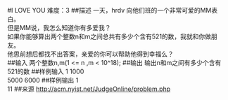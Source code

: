 #I LOVE YOU
难度：3
##描述
一天，hrdv 向他们班的一个非常可爱的MM表白。   
但是MM说，我怎么知道你有多爱我？  
如果你能够算出两个整数n和m之间总共有多少个含有521的数，我就和你做朋友。  
他思前想后都找不出答案，亲爱的你可以帮助他得到幸福么？  
##输入
两个整数n,m(1 <= n ,m < 10^18);
##输出
输出n和m之间有多少个含有521的数
##样例输入
1 1000  
5000 6000
##样例输出
1  
11
##来源
http://acm.nyist.net/JudgeOnline/problem.php